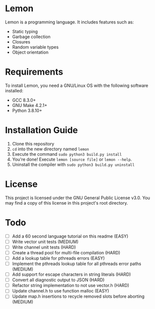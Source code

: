 # Lemon

Lemon is a programming language. It includes features such as:

- Static typing
- Garbage collection
- Closures
- Random variable types
- Object orientation

# Requirements

To install Lemon, you need a GNU/Linux OS with the following software installed:

- GCC 8.3.0+
- GNU Make 4.2.1+
- Python 3.8.10+

# Installation Guide

1. Clone this repository
2. `cd` into the new directory named `lemon`
3. Execute the command `sudo python3 build.py install`
4. You're done! Execute `lemon [source file]` or `lemon --help`.
5. Uninstall the compiler with `sudo python3 build.py uninstall`

# License

This project is licensed under the GNU General Public License v3.0. You may find a copy of this license in this project's root directory.

# Todo

- [ ] Add a 60 second language tutorial on this readme (EASY)
- [ ] Write vector unit tests (MEDIUM)
- [ ] Write channel unit tests (HARD)
- [ ] Create a thread pool for multi-file compilation (HARD)
- [ ] Add a lookup table for pthreads errors (EASY)
- [ ] Implement the pthreads lookup table for all pthreads error paths (MEDIUM)
- [ ] Add support for escape characters in string literals (HARD)
- [ ] Convert all diagnostic output to JSON (HARD)
- [ ] Refactor string implementation to not use vector.h (HARD)
- [ ] Update channel.h to use function malloc (EASY)
- [ ] Update map.h insertions to recycle removed slots before aborting (MEDIUM)
